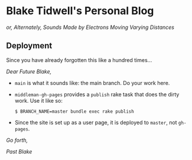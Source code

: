 # Blake Tidwell's Personal Blog

*or, Alternately, Sounds Made by Electrons Moving Varying Distances*

## Deployment

Since you have already forgotten this like a hundred times...

*Dear Future Blake,*

* `main` is what it sounds like: the main branch. Do your work here.
* `middleman-gh-pages` provides a `publish` rake task that does the dirty work. Use it
  like so:

  ```
  $ BRANCH_NAME=master bundle exec rake publish
  ```

* Since the site is set up as a user page, it is deployed to `master`, not
  `gh-pages`.

*Go forth,*

*Past Blake*
